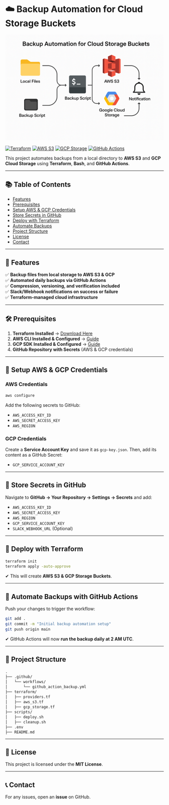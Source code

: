 # ☁️ Backup Automation for Cloud Storage Buckets

![Backup Automation](https://raw.githubusercontent.com/Pranav-Saraswat/Backup-Automation-for-Cloud-Storage-Buckets/master/backup-automation.png)

[![Terraform](https://img.shields.io/badge/IaC-Terraform-blue?style=flat&logo=terraform)](https://www.terraform.io/)
[![AWS S3](https://img.shields.io/badge/Storage-AWS%20S3-orange?style=flat&logo=amazonaws)](https://aws.amazon.com/s3/)
[![GCP Storage](https://img.shields.io/badge/Storage-GCP%20Cloud%20Storage-red?style=flat&logo=googlecloud)](https://cloud.google.com/storage/)
[![GitHub Actions](https://img.shields.io/badge/CI/CD-GitHub%20Actions-blue?style=flat&logo=githubactions)](https://github.com/features/actions)

This project automates backups from a local directory to **AWS S3** and **GCP Cloud Storage** using **Terraform**, **Bash**, and **GitHub Actions**.

---

## 📚 Table of Contents
- [Features](#-features)
- [Prerequisites](#-prerequisites)
- [Setup AWS & GCP Credentials](#-setup-aws--gcp-credentials)
- [Store Secrets in GitHub](#-store-secrets-in-github)
- [Deploy with Terraform](#-deploy-with-terraform)
- [Automate Backups](#-automate-backups-with-github-actions)
- [Project Structure](#-project-structure)
- [License](#-license)
- [Contact](#-contact)

---

## 🎯 Features
✅ **Backup files from local storage to AWS S3 & GCP**  
✅ **Automated daily backups via GitHub Actions**  
✅ **Compression, versioning, and verification included**  
✅ **Slack/Webhook notifications on success or failure**  
✅ **Terraform-managed cloud infrastructure**  

---

## 🛠 Prerequisites
1. **Terraform Installed** → [Download Here](https://developer.hashicorp.com/terraform/downloads)
2. **AWS CLI Installed & Configured** → [Guide](https://docs.aws.amazon.com/cli/latest/userguide/install-cliv2.html)
3. **GCP SDK Installed & Configured** → [Guide](https://cloud.google.com/sdk/docs/install)
4. **GitHub Repository with Secrets** (AWS & GCP credentials)

---

## 🔐 Setup AWS & GCP Credentials

### **AWS Credentials**
```bash
aws configure
```
Add the following secrets to GitHub:
- `AWS_ACCESS_KEY_ID`
- `AWS_SECRET_ACCESS_KEY`
- `AWS_REGION`

### **GCP Credentials**
Create a **Service Account Key** and save it as `gcp-key.json`. Then, add its content as a GitHub Secret:
- `GCP_SERVICE_ACCOUNT_KEY`

---

## 🔑 Store Secrets in GitHub
Navigate to **GitHub → Your Repository → Settings → Secrets** and add:
- `AWS_ACCESS_KEY_ID`
- `AWS_SECRET_ACCESS_KEY`
- `AWS_REGION`
- `GCP_SERVICE_ACCOUNT_KEY`
- `SLACK_WEBHOOK_URL` (Optional)

---

## 🚀 Deploy with Terraform
```bash
terraform init
terraform apply -auto-approve
```
✔ This will create **AWS S3 & GCP Storage Buckets**.

---

## 🤖 Automate Backups with GitHub Actions
Push your changes to trigger the workflow:
```bash
git add .
git commit -m "Initial backup automation setup"
git push origin main
```
✔ GitHub Actions will now **run the backup daily at 2 AM UTC**.

---

## 📂 Project Structure
```
.
├── .github/
│   └── workflows/
│       └── github_action_backup.yml
├── terraform/
│   ├── providers.tf
│   ├── aws_s3.tf
│   ├── gcp_storage.tf
├── scripts/
│   ├── deploy.sh
│   ├── cleanup.sh
├── .env
├── README.md
```

---

## 📜 License
This project is licensed under the **MIT License**.

---

## 📞 Contact
For any issues, open an **issue** on GitHub.
